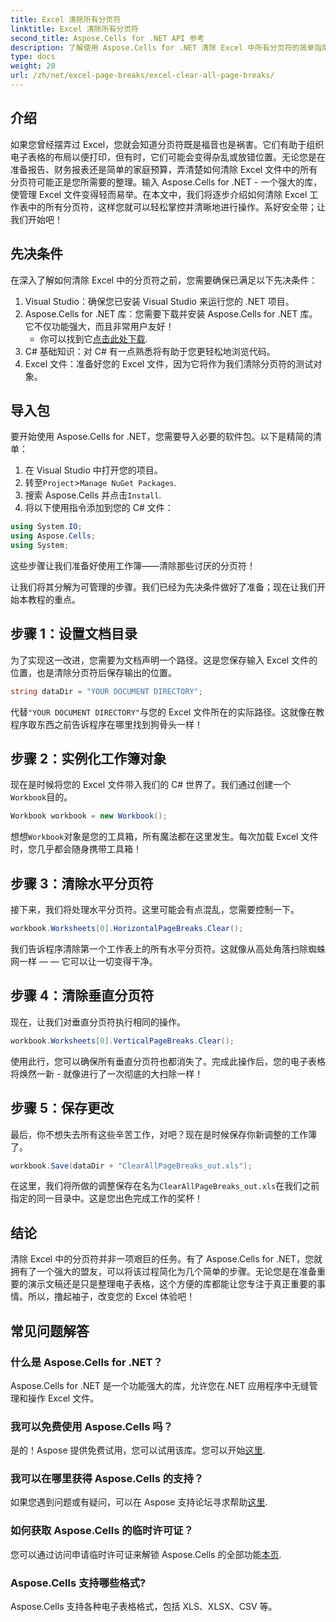 ```yaml
---
title: Excel 清除所有分页符
linktitle: Excel 清除所有分页符
second_title: Aspose.Cells for .NET API 参考
description: 了解使用 Aspose.Cells for .NET 清除 Excel 中所有分页符的简单指南。按照我们的分步教程快速获得结果。
type: docs
weight: 20
url: /zh/net/excel-page-breaks/excel-clear-all-page-breaks/
---
```

## 介绍

如果您曾经摆弄过 Excel，您就会知道分页符既是福音也是祸害。它们有助于组织电子表格的布局以便打印，但有时，它们可能会变得杂乱或放错位置。无论您是在准备报告、财务报表还是简单的家庭预算，弄清楚如何清除 Excel 文件中的所有分页符可能正是您所需要的整理。输入 Aspose.Cells for .NET - 一个强大的库，使管理 Excel 文件变得轻而易举。在本文中，我们将逐步介绍如何清除 Excel 工作表中的所有分页符，这样您就可以轻松掌控并清晰地进行操作。系好安全带；让我们开始吧！

## 先决条件

在深入了解如何清除 Excel 中的分页符之前，您需要确保已满足以下先决条件：

1. Visual Studio：确保您已安装 Visual Studio 来运行您的 .NET 项目。
2. Aspose.Cells for .NET 库：您需要下载并安装 Aspose.Cells for .NET 库。它不仅功能强大，而且非常用户友好！
   - 你可以找到它[点击此处下载](https://releases.aspose.com/cells/net/).
3. C# 基础知识：对 C# 有一点熟悉将有助于您更轻松地浏览代码。
4. Excel 文件：准备好您的 Excel 文件，因为它将作为我们清除分页符的测试对象。

## 导入包

要开始使用 Aspose.Cells for .NET，您需要导入必要的软件包。以下是精简的清单：

1. 在 Visual Studio 中打开您的项目。
2. 转至`Project`>`Manage NuGet Packages`.
3. 搜索 Aspose.Cells 并点击`Install`.
4. 将以下使用指令添加到您的 C# 文件：

```csharp
using System.IO;
using Aspose.Cells;
using System;
```

这些步骤让我们准备好使用工作簿——清除那些讨厌的分页符！

让我们将其分解为可管理的步骤。我们已经为先决条件做好了准备；现在让我们开始本教程的重点。

## 步骤 1：设置文档目录

为了实现这一改进，您需要为文档声明一个路径。这是您保存输入 Excel 文件的位置，也是清除分页符后保存输出的位置。

```csharp
string dataDir = "YOUR DOCUMENT DIRECTORY";
```
代替`"YOUR DOCUMENT DIRECTORY"`与您的 Excel 文件所在的实际路径。这就像在教程序取东西之前告诉程序在哪里找到狗骨头一样！

## 步骤 2：实例化工作簿对象

现在是时候将您的 Excel 文件带入我们的 C# 世界了。我们通过创建一个`Workbook`目的。

```csharp
Workbook workbook = new Workbook();
```
想想`Workbook`对象是您的工具箱，所有魔法都在这里发生。每次加载 Excel 文件时，您几乎都会随身携带工具箱！

## 步骤 3：清除水平分页符

接下来，我们将处理水平分页符。这里可能会有点混乱，您需要控制一下。

```csharp
workbook.Worksheets[0].HorizontalPageBreaks.Clear();
```
我们告诉程序清除第一个工作表上的所有水平分页符。这就像从高处角落扫除蜘蛛网一样 — — 它可以让一切变得干净。

## 步骤 4：清除垂直分页符

现在，让我们对垂直分页符执行相同的操作。

```csharp
workbook.Worksheets[0].VerticalPageBreaks.Clear();
```
使用此行，您可以确保所有垂直分页符也都消失了。完成此操作后，您的电子表格将焕然一新 - 就像进行了一次彻底的大扫除一样！

## 步骤 5：保存更改

最后，你不想失去所有这些辛苦工作，对吧？现在是时候保存你新调整的工作簿了。

```csharp
workbook.Save(dataDir + "ClearAllPageBreaks_out.xls");
```
在这里，我们将所做的调整保存在名为`ClearAllPageBreaks_out.xls`在我们之前指定的同一目录中。这是您出色完成工作的奖杯！

## 结论

清除 Excel 中的分页符并非一项艰巨的任务。有了 Aspose.Cells for .NET，您就拥有了一个强大的盟友，可以将该过程简化为几个简单的步骤。无论您是在准备重要的演示文稿还是只是整理电子表格，这个方便的库都能让您专注于真正重要的事情。所以，撸起袖子，改变您的 Excel 体验吧！

## 常见问题解答

### 什么是 Aspose.Cells for .NET？
Aspose.Cells for .NET 是一个功能强大的库，允许您在.NET 应用程序中无缝管理和操作 Excel 文件。

### 我可以免费使用 Aspose.Cells 吗？
是的！Aspose 提供免费试用，您可以试用该库。您可以开始[这里](https://releases.aspose.com/).

### 我可以在哪里获得 Aspose.Cells 的支持？
如果您遇到问题或有疑问，可以在 Aspose 支持论坛寻求帮助[这里](https://forum.aspose.com/c/cells/9).

### 如何获取 Aspose.Cells 的临时许可证？
您可以通过访问申请临时许可证来解锁 Aspose.Cells 的全部功能[本页](https://purchase.aspose.com/temporary-license/).

### Aspose.Cells 支持哪些格式?
Aspose.Cells 支持各种电子表格格式，包括 XLS、XLSX、CSV 等。